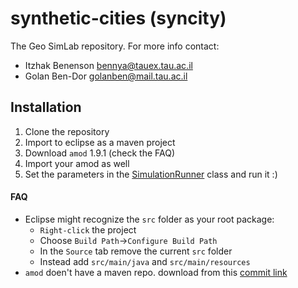 # synthetic-cities (syncity)

The Geo SimLab repository. For more info contact: 
 - Itzhak Benenson <bennya@tauex.tau.ac.il>
 - Golan Ben-Dor <golanben@mail.tau.ac.il>
 
## Installation
1. Clone the repository
2. Import to eclipse as a maven project
3. Download `amod` 1.9.1 (check the FAQ)
4. Import your amod as well
5. Set the parameters in the [SimulationRunner](src/main/java/syncity/SimulationRunner.java) class and run it :)
 
#### FAQ
- Eclipse might recognize the `src` folder as your root package: 
  - `Right-click` the project 
  - Choose `Build Path`->`Configure Build Path`
  - In the `Source` tab remove the current `src` folder
  - Instead add `src/main/java` and `src/main/resources` 
- `amod` doen't have a maven repo. download from this [commit link][1]
 
 
[1]: https://github.com/amodeus-science/amod/blob/f80ba30884ac3c50af4cca9eef155a963f273ada